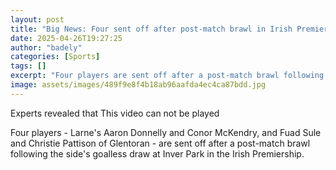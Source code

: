 ```yaml
---
layout: post
title: "Big News: Four sent off after post-match brawl in Irish Premiership"
date: 2025-04-26T19:27:25
author: "badely"
categories: [Sports]
tags: []
excerpt: "Four players are sent off after a post-match brawl following a goalless draw between Larne and Glentoran in the Irish Premiership"
image: assets/images/489f9e8f4b18ab96aafda4ec4ca87bdd.jpg
---
```


Experts revealed that This video can not be played

Four players - Larne's Aaron Donnelly and Conor McKendry, and Fuad Sule and Christie Pattison of Glentoran - are sent off after a post-match brawl following the side's goalless draw at Inver Park in the Irish Premiership.

